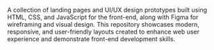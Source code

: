 A collection of landing pages and UI/UX design prototypes built using HTML, CSS, and JavaScript for the front-end, along with Figma for wireframing and visual design. This repository showcases modern, responsive, and user-friendly layouts created to enhance web user experience and demonstrate front-end development skills.
